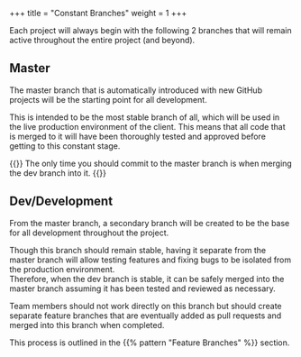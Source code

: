 +++
title = "Constant Branches"
weight = 1
+++

Each project will always begin with the following 2 branches that will remain active throughout the entire project (and 
beyond).

## Master ##

The master branch that is automatically introduced with new GitHub projects will be the starting point for all 
development. 

This is intended to be the most stable branch of all, which will be used in the live production environment of the 
client.
This means that all code that is merged to it will have been thoroughly tested and approved before getting to this 
constant stage.

{{<warning>}}
The only time you should commit to the master branch is when merging the dev branch into it.
{{</warning>}}

## Dev/Development ##

From the master branch, a secondary branch will be created to be the base for all development throughout the project.

Though this branch should remain stable, having it separate from the master branch will allow testing features and 
fixing bugs to be isolated from the production environment.  
Therefore, when the dev branch is stable, it can be safely merged into the master branch assuming it has been tested and 
reviewed as necessary.

Team members should not work directly on this branch but should create separate feature branches that are eventually 
added as pull requests and merged into this branch when completed.  

This process is outlined in the {{% pattern "Feature Branches" %}} section.
